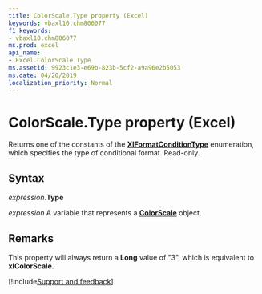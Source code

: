 ```yaml
---
title: ColorScale.Type property (Excel)
keywords: vbaxl10.chm806077
f1_keywords:
- vbaxl10.chm806077
ms.prod: excel
api_name:
- Excel.ColorScale.Type
ms.assetid: 9923c1e3-e69b-823b-5cf2-a9a96e2b5053
ms.date: 04/20/2019
localization_priority: Normal
---
```



# ColorScale.Type property (Excel)

Returns one of the constants of the **[XlFormatConditionType](Excel.XlFormatConditionType.md)** enumeration, which specifies the type of conditional format. Read-only.


## Syntax

_expression_.**Type**

_expression_ A variable that represents a **[ColorScale](Excel.ColorScale.md)** object.


## Remarks

This property will always return a **Long** value of "3", which is equivalent to **xlColorScale**.




[!include[Support and feedback](~/includes/feedback-boilerplate.md)]